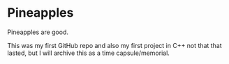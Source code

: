 # Pineapples
Pineapples are good.





This was my first GitHub repo and also my first project in C++ not that that lasted, but I will archive this as a time capsule/memorial.
